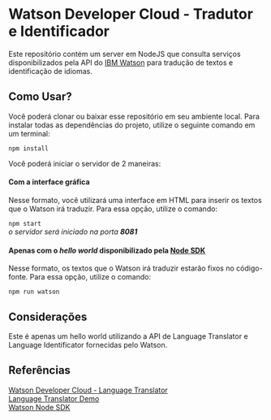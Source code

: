 # Watson Developer Cloud - Tradutor e Identificador

Este repositório contém um server em NodeJS que consulta serviços disponibilizados pela API do [IBM Watson](https://www.ibm.com/watson/) para tradução de textos e identificação de idiomas.


## Como Usar?

Você poderá clonar ou baixar esse repositório em seu ambiente local. Para instalar todas as dependências do projeto, utilize o seguinte comando em um terminal:

`npm install`

Você poderá iniciar o servidor de 2 maneiras:

#### Com a interface gráfica
Nesse formato, você utilizará uma interface em HTML para inserir os textos que o Watson irá traduzir. Para essa opção, utilize o comando:

`npm start`  
*o servidor será iniciado na porta **8081***

#### Apenas com o *hello world* disponibilizado pela [Node SDK](https://github.com/watson-developer-cloud/node-sdk)
Nesse formato, os textos que o Watson irá traduzir estarão fixos no código-fonte. Para essa opção, utilize o comando:

`npm run watson`


## Considerações

Este é apenas um hello world utilizando a API de Language Translator e Language Identificator fornecidas pelo Watson.

## Referências
[Watson Developer Cloud - Language Translator](https://www.ibm.com/watson/developercloud/doc/language-translator/index.html)  
[Language Translator Demo](https://www.ibm.com/watson/developercloud/doc/language-translator/index.html)  
[Watson Node SDK](https://github.com/watson-developer-cloud/node-sdk)